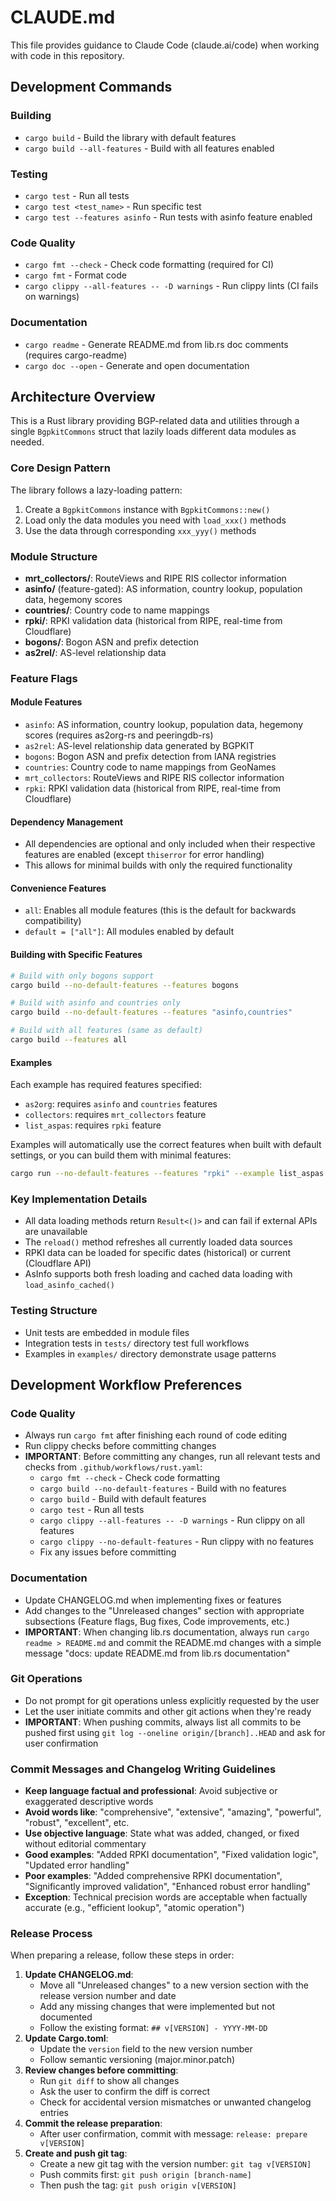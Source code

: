 # CLAUDE.md

This file provides guidance to Claude Code (claude.ai/code) when working with code in this repository.

## Development Commands

### Building
- `cargo build` - Build the library with default features
- `cargo build --all-features` - Build with all features enabled

### Testing  
- `cargo test` - Run all tests
- `cargo test <test_name>` - Run specific test
- `cargo test --features asinfo` - Run tests with asinfo feature enabled

### Code Quality
- `cargo fmt --check` - Check code formatting (required for CI)
- `cargo fmt` - Format code
- `cargo clippy --all-features -- -D warnings` - Run clippy lints (CI fails on warnings)

### Documentation
- `cargo readme` - Generate README.md from lib.rs doc comments (requires cargo-readme)
- `cargo doc --open` - Generate and open documentation

## Architecture Overview

This is a Rust library providing BGP-related data and utilities through a single `BgpkitCommons` struct that lazily loads different data modules as needed.

### Core Design Pattern
The library follows a lazy-loading pattern:
1. Create a `BgpkitCommons` instance with `BgpkitCommons::new()`
2. Load only the data modules you need with `load_xxx()` methods
3. Use the data through corresponding `xxx_yyy()` methods

### Module Structure
- **mrt_collectors/**: RouteViews and RIPE RIS collector information
- **asinfo/** (feature-gated): AS information, country lookup, population data, hegemony scores
- **countries/**: Country code to name mappings
- **rpki/**: RPKI validation data (historical from RIPE, real-time from Cloudflare)  
- **bogons/**: Bogon ASN and prefix detection
- **as2rel/**: AS-level relationship data

### Feature Flags

#### Module Features
- `asinfo`: AS information, country lookup, population data, hegemony scores (requires as2org-rs and peeringdb-rs)
- `as2rel`: AS-level relationship data generated by BGPKIT
- `bogons`: Bogon ASN and prefix detection from IANA registries
- `countries`: Country code to name mappings from GeoNames
- `mrt_collectors`: RouteViews and RIPE RIS collector information
- `rpki`: RPKI validation data (historical from RIPE, real-time from Cloudflare)

#### Dependency Management
- All dependencies are optional and only included when their respective features are enabled (except `thiserror` for error handling)
- This allows for minimal builds with only the required functionality

#### Convenience Features
- `all`: Enables all module features (this is the default for backwards compatibility)
- `default = ["all"]`: All modules enabled by default

#### Building with Specific Features
```bash
# Build with only bogons support
cargo build --no-default-features --features bogons

# Build with asinfo and countries only  
cargo build --no-default-features --features "asinfo,countries"

# Build with all features (same as default)
cargo build --features all
```

#### Examples
Each example has required features specified:
- `as2org`: requires `asinfo` and `countries` features
- `collectors`: requires `mrt_collectors` feature  
- `list_aspas`: requires `rpki` feature

Examples will automatically use the correct features when built with default settings, or you can build them with minimal features:
```bash
cargo run --no-default-features --features "rpki" --example list_aspas
```

### Key Implementation Details
- All data loading methods return `Result<()>` and can fail if external APIs are unavailable
- The `reload()` method refreshes all currently loaded data sources
- RPKI data can be loaded for specific dates (historical) or current (Cloudflare API)
- AsInfo supports both fresh loading and cached data loading with `load_asinfo_cached()`

### Testing Structure
- Unit tests are embedded in module files
- Integration tests in `tests/` directory test full workflows
- Examples in `examples/` directory demonstrate usage patterns

## Development Workflow Preferences

### Code Quality
- Always run `cargo fmt` after finishing each round of code editing
- Run clippy checks before committing changes
- **IMPORTANT**: Before committing any changes, run all relevant tests and checks from `.github/workflows/rust.yaml`:
  - `cargo fmt --check` - Check code formatting
  - `cargo build --no-default-features` - Build with no features
  - `cargo build` - Build with default features
  - `cargo test` - Run all tests
  - `cargo clippy --all-features -- -D warnings` - Run clippy on all features
  - `cargo clippy --no-default-features` - Run clippy with no features
  - Fix any issues before committing

### Documentation
- Update CHANGELOG.md when implementing fixes or features
- Add changes to the "Unreleased changes" section with appropriate subsections (Feature flags, Bug fixes, Code improvements, etc.)
- **IMPORTANT**: When changing lib.rs documentation, always run `cargo readme > README.md` and commit the README.md changes with a simple message "docs: update README.md from lib.rs documentation"

### Git Operations
- Do not prompt for git operations unless explicitly requested by the user
- Let the user initiate commits and other git actions when they're ready
- **IMPORTANT**: When pushing commits, always list all commits to be pushed first using `git log --oneline origin/[branch]..HEAD` and ask for user confirmation

### Commit Messages and Changelog Writing Guidelines
- **Keep language factual and professional**: Avoid subjective or exaggerated descriptive words
- **Avoid words like**: "comprehensive", "extensive", "amazing", "powerful", "robust", "excellent", etc.
- **Use objective language**: State what was added, changed, or fixed without editorial commentary
- **Good examples**: "Added RPKI documentation", "Fixed validation logic", "Updated error handling"
- **Poor examples**: "Added comprehensive RPKI documentation", "Significantly improved validation", "Enhanced robust error handling"
- **Exception**: Technical precision words are acceptable when factually accurate (e.g., "efficient lookup", "atomic operation")

### Release Process
When preparing a release, follow these steps in order:
1. **Update CHANGELOG.md**: 
   - Move all "Unreleased changes" to a new version section with the release version number and date
   - Add any missing changes that were implemented but not documented
   - Follow the existing format: `## v[VERSION] - YYYY-MM-DD`
2. **Update Cargo.toml**:
   - Update the `version` field to the new version number
   - Follow semantic versioning (major.minor.patch)
3. **Review changes before committing**:
   - Run `git diff` to show all changes
   - Ask the user to confirm the diff is correct
   - Check for accidental version mismatches or unwanted changelog entries
4. **Commit the release preparation**:
   - After user confirmation, commit with message: `release: prepare v[VERSION]`
5. **Create and push git tag**:
   - Create a new git tag with the version number: `git tag v[VERSION]`
   - Push commits first: `git push origin [branch-name]`
   - Then push the tag: `git push origin v[VERSION]`